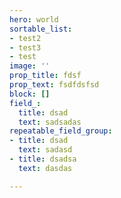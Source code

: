 ```yaml
---
hero: world
sortable_list:
- test2
- test3
- test
image: ''
prop_title: fdsf
prop_text: fsdfdsfsd
block: []
field_:
  title: dsad
  text: sadsadas
repeatable_field_group:
- title: dsad
  text: sadasd
- title: dsadsa
  text: dasdas

---
```

